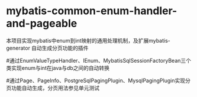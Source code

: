 mybatis-common-enum-handler-and-pageable
========================================

本项目实现mybatis中enum到int映射的通用处理机制，及扩展mybatis-generator 自动生成分页功能的插件

#通过EnumValueTypeHandler、IEnum、MybatisSqlSessionFactoryBean三个类实现enum与int在java与db之间的自动转换

#通过Page、PageInfo、PostgreSqlPagingPlugin、MysqlPagingPlugin实现分页功能自动生成，分页用法参见单元测试